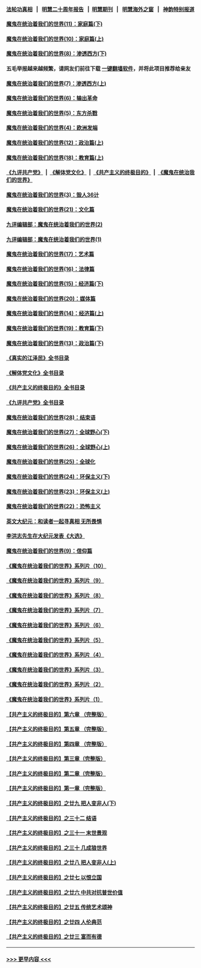 #### [法轮功真相](https://github.com/gfw-breaker/truth/blob/master/README.md?t=0) &nbsp;&nbsp;|&nbsp;&nbsp; [明慧二十周年报告](https://github.com/gfw-breaker/mh-reports/blob/master/README.md?t=0) &nbsp;&nbsp;|&nbsp;&nbsp;[明慧期刊](https://github.com/gfw-breaker/mh-qikan) &nbsp;&nbsp;|&nbsp;&nbsp; [明慧海外之窗](https://github.com/gfw-breaker/mh-news/blob/master/README.md?t=0) &nbsp;&nbsp;|&nbsp;&nbsp; [神韵特别报道](https://github.com/gfw-breaker/mh-news/blob/master/shenyun.md?t=0)
#### [魔鬼在统治着我们的世界(11)：家庭篇(下)](../pages/nsc422/n10440961.md?t=11221701) 
#### [魔鬼在统治着我们的世界(10)：家庭篇(上)](../pages/nsc422/n10435448.md?t=11221701) 
#### [魔鬼在统治着我们的世界(8)：渗透西方(下)](../pages/nsc422/n10429603.md?t=11221701) 
#### 五毛举报越来越频繁，请网友们前往下载 [一键翻墙软件](https://github.com/gfw-breaker/ssr-accounts)，并将此项目推荐给亲友
#### [魔鬼在统治着我们的世界(7)：渗透西方(上)](../pages/nsc422/n10426013.md?t=11221701) 
#### [魔鬼在统治着我们的世界(6)：输出革命](../pages/nsc422/n10421536.md?t=11221701) 
#### [魔鬼在统治着我们的世界(5)：东方杀戮](../pages/nsc422/n10417707.md?t=11221701) 
#### [魔鬼在统治着我们的世界(4)：欧洲发端](../pages/nsc422/n10414890.md?t=11221701) 
#### [魔鬼在统治着我们的世界(12)：政治篇(上)](../pages/nsc422/n10444576.md?t=11221701) 
#### [魔鬼在统治着我们的世界(18)：教育篇(上)](../pages/nsc422/n10526970.md?t=11221701) 
#### [《九评共产党》](https://github.com/begood0513/9ping.md/blob/master/README.md) &nbsp;|&nbsp; [《解体党文化》](../../../../jtdwh.md/blob/master/README.md)  &nbsp;|&nbsp; [《共产主义的终极目的》](../../../../gczydzjmd.md/blob/master/README.md) &nbsp;|&nbsp; [《魔鬼在统治我们的世界》](../../../../mgztzwmdsj.md/blob/master/README.md) 
#### [魔鬼在统治着我们的世界(3)：毁人36计](../pages/nsc422/n10411583.md?t=11221701) 
#### [魔鬼在统治着我们的世界(21)：文化篇](../pages/nsc422/n10597706.md?t=11221701) 
#### [九评编辑部：魔鬼在统治着我们的世界(2)](../pages/nsc422/n10410036.md?t=11221701) 
#### [九评编辑部：魔鬼在统治着我们的世界(1)](../pages/nsc422/n10406825.md?t=11221701) 
#### [魔鬼在统治着我们的世界(17)：艺术篇](../pages/nsc422/n10499093.md?t=11221701) 
#### [魔鬼在统治着我们的世界(16)：法律篇](../pages/nsc422/n10485969.md?t=11221701) 
#### [魔鬼在统治着我们的世界(15)：经济篇(下)](../pages/nsc422/n10469975.md?t=11221701) 
#### [魔鬼在统治着我们的世界(20)：媒体篇](../pages/nsc422/n10586579.md?t=11221701) 
#### [魔鬼在统治着我们的世界(14)：经济篇(上)](../pages/nsc422/n10457370.md?t=11221701) 
#### [魔鬼在统治着我们的世界(19)：教育篇(下)](../pages/nsc422/n10564808.md?t=11221701) 
#### [魔鬼在统治着我们的世界(13)：政治篇(下)](../pages/nsc422/n10448270.md?t=11221701) 
#### [《真实的江泽民》全书目录](../pages/nsc422/n13721399.md?t=11221701) 
#### [《解体党文化》全书目录](../pages/nsc422/n13721157.md?t=11221701) 
#### [《共产主义的终极目的》全书目录](../pages/nsc422/n13721048.md?t=11221701) 
#### [《九评共产党》全书目录](../pages/nsc422/n13708085.md?t=11221701) 
#### [魔鬼在统治着我们的世界(28)：结束语](../pages/nsc422/n10936246.md?t=11221701) 
#### [魔鬼在统治着我们的世界(27)：全球野心(下)](../pages/nsc422/n10928319.md?t=11221701) 
#### [魔鬼在统治着我们的世界(26)：全球野心(上)](../pages/nsc422/n10900318.md?t=11221701) 
#### [魔鬼在统治着我们的世界(25)：全球化](../pages/nsc422/n10788205.md?t=11221701) 
#### [魔鬼在统治着我们的世界(24)：环保主义(下)](../pages/nsc422/n10695307.md?t=11221701) 
#### [魔鬼在统治着我们的世界(23)：环保主义(上)](../pages/nsc422/n10688613.md?t=11221701) 
#### [魔鬼在统治着我们的世界(22)：恐怖主义](../pages/nsc422/n10614727.md?t=11221701) 
#### [英文大纪元：和读者一起寻真相 无所畏惧](../pages/nsc422/n12542027.md?t=11221701) 
#### [李洪志先生在大纪元发表《大选》](../pages/nsc422/n12534746.md?t=11221701) 
#### [魔鬼在统治着我们的世界(9)：信仰篇](../pages/nsc422/n10432159.md?t=11221701) 
#### [《魔鬼在统治着我们的世界》系列片（10）](../pages/nsc422/n12292670.md?t=11221701) 
#### [《魔鬼在统治着我们的世界》系列片（9）](../pages/nsc422/n12290859.md?t=11221701) 
#### [《魔鬼在统治着我们的世界》系列片（8）](../pages/nsc422/n12287445.md?t=11221701) 
#### [《魔鬼在统治着我们的世界》系列片（7）](../pages/nsc422/n12283425.md?t=11221701) 
#### [《魔鬼在统治着我们的世界》系列片（6）](../pages/nsc422/n12282314.md?t=11221701) 
#### [《魔鬼在统治着我们的世界》系列片（5）](../pages/nsc422/n12281419.md?t=11221701) 
#### [《魔鬼在统治着我们的世界》系列片（4）](../pages/nsc422/n12274024.md?t=11221701) 
#### [《魔鬼在统治着我们的世界》系列片（3）](../pages/nsc422/n12271322.md?t=11221701) 
#### [《魔鬼在统治着我们的世界》系列片（2）](../pages/nsc422/n12269049.md?t=11221701) 
#### [《魔鬼在统治着我们的世界》系列片（1）](../pages/nsc422/n12267575.md?t=11221701) 
#### [【共产主义的终极目的】第六章 （完整版）](../pages/nsc422/n11428913.md?t=11221701) 
#### [【共产主义的终极目的】第五章 （完整版）](../pages/nsc422/n11428912.md?t=11221701) 
#### [【共产主义的终极目的】第四章 （完整版）](../pages/nsc422/n11428907.md?t=11221701) 
#### [【共产主义的终极目的】第三章（完整版）](../pages/nsc422/n11428848.md?t=11221701) 
#### [【共产主义的终极目的】第二章（完整版）](../pages/nsc422/n11428831.md?t=11221701) 
#### [【共产主义的终极目的】第一章（完整版）](../pages/nsc422/n11417651.md?t=11221701) 
#### [【共产主义的终极目的】之廿九 把人变非人(下)](../pages/nsc422/n11344140.md?t=11221701) 
#### [【共产主义的终极目的】之三十二 结语](../pages/nsc422/n11360535.md?t=11221701) 
#### [【共产主义的终极目的】之三十一 末世景观](../pages/nsc422/n11351129.md?t=11221701) 
#### [【共产主义的终极目的】之三十 几成狼世界](../pages/nsc422/n11348280.md?t=11221701) 
#### [【共产主义的终极目的】之廿八 把人变非人(上)](../pages/nsc422/n11340492.md?t=11221701) 
#### [【共产主义的终极目的】之廿七 以恨立国](../pages/nsc422/n11336944.md?t=11221701) 
#### [【共产主义的终极目的】之廿六 中共对抗普世价值](../pages/nsc422/n11324785.md?t=11221701) 
#### [【共产主义的终极目的】之廿五 传统艺术颂神](../pages/nsc422/n11296396.md?t=11221701) 
#### [【共产主义的终极目的】之廿四 人伦典范](../pages/nsc422/n11296397.md?t=11221701) 
#### [【共产主义的终极目的】之廿三 富而有德](../pages/nsc422/n11283598.md?t=11221701) 

----
#### [ >>> 更早内容 <<< ](../indexes/nsc422-earlier.md)
